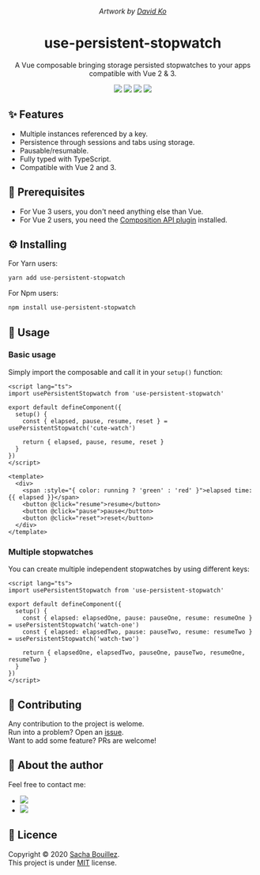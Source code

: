 <p align="center">
  <img alt="" src="https://i.imgur.com/avyRHFw.png">
</p>
<p align="center">
  <i>Artwork by <a href="https://www.artstation.com/david_ko">David Ko</a></i>
</p>

<h1 align="center">use-persistent-stopwatch</h1>
<p align="center">A Vue composable bringing storage persisted stopwatches to your apps compatible with Vue 2 & 3.</p>


<p align="center">
  <img src="https://img.shields.io/github/package-json/v/prazdevs/use-persistent-stopwatch" />
  <img src="https://img.shields.io/github/license/prazdevs/use-persistent-stopwatch" />
  <img src="https://img.shields.io/codeclimate/maintainability/prazdevs/use-persistent-stopwatch?logo=code-climate" />
  <img src="https://img.shields.io/npm/types/typescript" />
</p>

## ✨ Features

- Multiple instances referenced by a key.
- Persistence through sessions and tabs using storage.
- Pausable/resumable.
- Fully typed with TypeScript.
- Compatible with Vue 2 and 3.

## 🧱 Prerequisites

- For Vue 3 users, you don't need anything else than Vue.
- For Vue 2 users, you need the [Composition API plugin](https://github.com/vuejs/composition-api) installed.

## ⚙️ Installing

For Yarn users:
```sh
yarn add use-persistent-stopwatch
```
For Npm users:
```sh
npm install use-persistent-stopwatch
```

## 🚀 Usage

### Basic usage

Simply import the composable and call it in your `setup()` function:

```vue
<script lang="ts">
import usePersistentStopwatch from 'use-persistent-stopwatch'

export default defineComponent({
  setup() {
    const { elapsed, pause, resume, reset } = usePersistentStopwatch('cute-watch')

    return { elapsed, pause, resume, reset }
  }
})
</script>

<template>
  <div>
    <span :style="{ color: running ? 'green' : 'red' }">elapsed time: {{ elapsed }}</span>
    <button @click="resume">resume</button>
    <button @click="pause">pause</button>
    <button @click="reset">reset</button>
  </div>
</template>
```

### Multiple stopwatches

You can create multiple independent stopwatches by using different keys:

```vue
<script lang="ts">
import usePersistentStopwatch from 'use-persistent-stopwatch'

export default defineComponent({
  setup() {
    const { elapsed: elapsedOne, pause: pauseOne, resume: resumeOne } = usePersistentStopwatch('watch-one')
    const { elapsed: elapsedTwo, pause: pauseTwo, resume: resumeTwo } = usePersistentStopwatch('watch-two')

    return { elapsedOne, elapsedTwo, pauseOne, pauseTwo, resumeOne, resumeTwo }
  }
})
</script>
```

## 🤝 Contributing

Any contribution to the project is welome.  
Run into a problem? Open an [issue](https://github.com/prazdevs/use-persistent-stopwatch/issues/new/choose).  
Want to add some feature? PRs are welcome!

## 👤 About the author

Feel free to contact me:

- <a href="https://twitter.com/prazdevs"><img src="https://img.shields.io/twitter/follow/prazdevs?style=social" /><a/>
- <img src="https://img.shields.io/badge/Discord-PraZ%234184-darkgrey?labelColor=7289DA&logo=discord&logoColor=white" />

## 📝 Licence

Copyright © 2020 [Sacha Bouillez](https://github.com/prazdevs).<br />
This project is under [MIT](https://github.com/prazdevs/use-persistent-stopwatch/blob/main/LICENCE) license.
